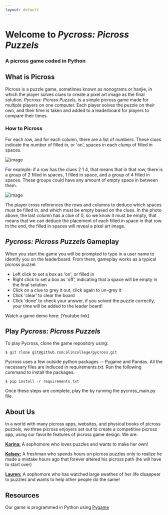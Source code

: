 ```yaml
---
layout: default
---
```


# Welcome to _Pycross: Picross Puzzels_
### A picross game coded in Python

## What is Picross
Picross is a puzzle game, sometimes known as nonograms or hanjie, in which the player solves clues to create a pixel art image as the final solution. _Pycross: Picross Puzzels_, is a simple picross game made for multiple players on one computer. Each player solves the puzzle on their own, and their time is taken and added to a leaderboard for players to compare their times.
### How to Picross
For each row, and for each column, there are a list of numbers. These clues indicate the number of filled in, or 'on', spaces in each clump of filled in spaces. 

![image](https://user-images.githubusercontent.com/53787940/236456617-d155d8f2-a2b6-40b3-b0c8-ec7c7d4ac5fe.png)

For example: if a row has the clues 2 1 4, that means that in that row, there is a group of 2 filled in spaces, 1 filled in space, and a group of 4 filled in spaces. These groups could have any amount of empty space in between them.

![image](https://user-images.githubusercontent.com/53787940/236456864-00746768-2d2f-49ba-896e-79efd3a3b514.png)

The player cross references the rows and columns to deduce which spaces must be filled in, and which must be empty based on the clues. In the photo above, the last column has a clue of 0, so we know it must be empty, that means that we can deduce the placement of each filled in space in that row. In the end, the filled in spaces will reveal a pixel art image.

## _Pycross: Picross Puzzels_ Gameplay
When you start the game you will be prompted to type in a user name to identify you on the leaderboard. From there, gameplay works as a typical picross puzzel:
* Left click to set a box as 'on', or filled in
* Right click to set a box as 'off', indicating that a space will be empty in the final solution
* Click on a clue to grey it out, click again to un-grey it
* Click 'clear' to clear the board
* Click 'done' to check your answer, if you solved the puzzle correctly, your time will be added to the leader board!

Watch a game demo here: [Youtube link]

## Play _Pycross: Picross Puzzels_
To play Pycross, clone the game repository using:

```$ git clone git@github.com:olincollege/pycross.git```

Pycross uses a few outside python packages -- Pygame and Pandas. All the necessary files are indluced in requirements.txt. Run the following command to install the packages. 

```$ pip install -r requirements.txt```

Once these steps are complete, play the by running the pycross_main.py file.

## About Us
In a world with many picross apps, websites, and physical books of picross puzzels, we three picross enjoyers set out to create a competitive picross app, using our favorite features of picross game design. We are:

[**Karina:**](https://github.com/kclamoreux) A sophomore who loves puzzles and wants to make her own!

[**Kelsey:**](https://github.com/kelsedilla) A freshman who spends hours on picross puzzles only to realize he made a mistake hours ago that forever altered his picross path (he will have to start over)

[**Lauren:**](https://github.com/lnalajala) A sophomore who has watched large swathes of her life disappear to puzzles and wants to help other people do the same!

## Resources
Our game is programmed in Python using [Pygame](https://www.pygame.org/news)
  
